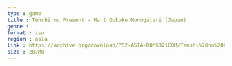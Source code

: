 ```yaml
---
type : game
title : Tenshi no Present - Marl Oukoku Monogatari (Japan)
genre : 
format : iso
region : asia
link : https://archive.org/download/PS2-ASIA-ROMS321COM/Tenshi%20no%20Present%20-%20Marl%20Oukoku%20Monogatari%20%28Japan%29.7z
size : 287MB
---
```

